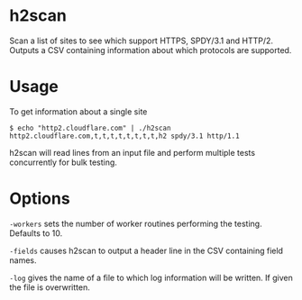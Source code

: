 # h2scan

Scan a list of sites to see which support HTTPS, SPDY/3.1 and
HTTP/2. Outputs a CSV containing information about which protocols are
supported. 

# Usage

To get information about a single site

    $ echo "http2.cloudflare.com" | ./h2scan
    http2.cloudflare.com,t,t,t,t,t,t,t,t,h2 spdy/3.1 http/1.1

h2scan will read lines from an input file and perform multiple tests
concurrently for bulk testing.

# Options

`-workers` sets the number of worker routines performing the
testing. Defaults to 10.

`-fields` causes h2scan to output a header line in the CSV containing
field names.

`-log` gives the name of a file to which log information will be
written. If given the file is overwritten.
